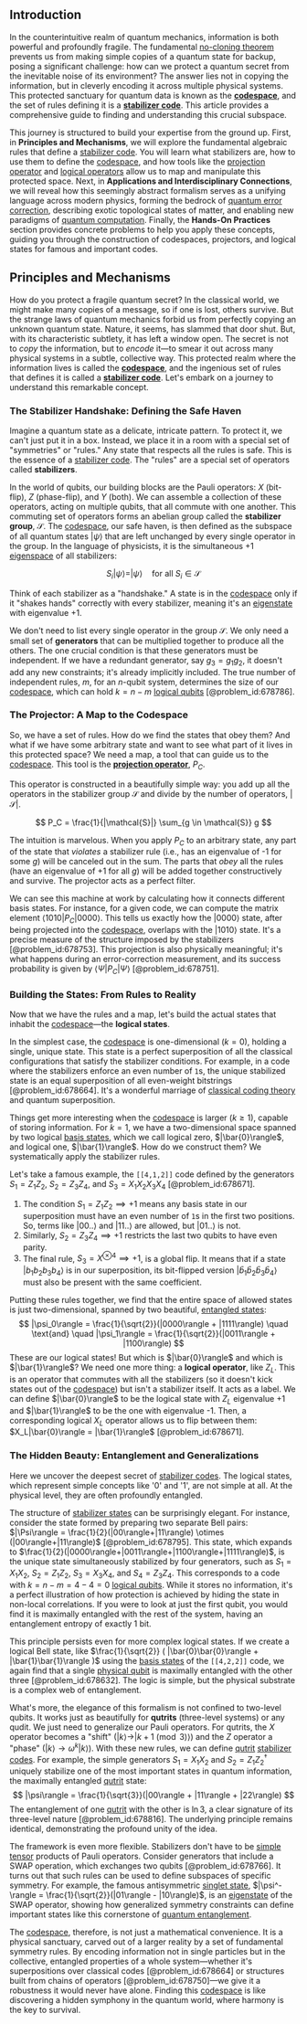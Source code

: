 ## Introduction
In the counterintuitive realm of quantum mechanics, information is both powerful and profoundly fragile. The fundamental [no-cloning theorem](@article_id:145706) prevents us from making simple copies of a quantum state for backup, posing a significant challenge: how can we protect a quantum secret from the inevitable noise of its environment? The answer lies not in copying the information, but in cleverly encoding it across multiple physical systems. This protected sanctuary for quantum data is known as the **[codespace](@article_id:181779)**, and the set of rules defining it is a **[stabilizer code](@article_id:182636)**. This article provides a comprehensive guide to finding and understanding this crucial subspace.

This journey is structured to build your expertise from the ground up. First, in **Principles and Mechanisms**, we will explore the fundamental algebraic rules that define a [stabilizer code](@article_id:182636). You will learn what stabilizers are, how to use them to define the [codespace](@article_id:181779), and how tools like the [projection operator](@article_id:142681) and [logical operators](@article_id:142011) allow us to map and manipulate this protected space. Next, in **Applications and Interdisciplinary Connections**, we will reveal how this seemingly abstract formalism serves as a unifying language across modern physics, forming the bedrock of [quantum error correction](@article_id:139102), describing exotic topological states of matter, and enabling new paradigms of [quantum computation](@article_id:142218). Finally, the **Hands-On Practices** section provides concrete problems to help you apply these concepts, guiding you through the construction of codespaces, projectors, and logical states for famous and important codes.

## Principles and Mechanisms

How do you protect a fragile quantum secret? In the classical world, we might make many copies of a message, so if one is lost, others survive. But the strange laws of quantum mechanics forbid us from perfectly copying an unknown quantum state. Nature, it seems, has slammed that door shut. But, with its characteristic subtlety, it has left a window open. The secret is not to *copy* the information, but to *encode* it—to smear it out across many physical systems in a subtle, collective way. This protected realm where the information lives is called the **[codespace](@article_id:181779)**, and the ingenious set of rules that defines it is called a **[stabilizer code](@article_id:182636)**. Let's embark on a journey to understand this remarkable concept.

### The Stabilizer Handshake: Defining the Safe Haven

Imagine a quantum state as a delicate, intricate pattern. To protect it, we can't just put it in a box. Instead, we place it in a room with a special set of "symmetries" or "rules." Any state that respects all the rules is safe. This is the essence of a [stabilizer code](@article_id:182636). The "rules" are a special set of operators called **stabilizers**.

In the world of qubits, our building blocks are the Pauli operators: $X$ (bit-flip), $Z$ (phase-flip), and $Y$ (both). We can assemble a collection of these operators, acting on multiple qubits, that all commute with one another. This commuting set of operators forms an abelian group called the **stabilizer group**, $\mathcal{S}$. The [codespace](@article_id:181779), our safe haven, is then defined as the subspace of all quantum states $|\psi\rangle$ that are left unchanged by every single operator in the group. In the language of physicists, it is the simultaneous +1 [eigenspace](@article_id:150096) of all stabilizers:

$$
S_i |\psi\rangle = |\psi\rangle \quad \text{for all } S_i \in \mathcal{S}
$$

Think of each stabilizer as a "handshake." A state is in the [codespace](@article_id:181779) only if it "shakes hands" correctly with every stabilizer, meaning it's an [eigenstate](@article_id:201515) with eigenvalue +1.

We don't need to list every single operator in the group $\mathcal{S}$. We only need a small set of **generators** that can be multiplied together to produce all the others. The one crucial condition is that these generators must be independent. If we have a redundant generator, say $g_3 = g_1 g_2$, it doesn't add any new constraints; it's already implicitly included. The true number of independent rules, $m$, for an $n$-qubit system, determines the size of our [codespace](@article_id:181779), which can hold $k=n-m$ [logical qubits](@article_id:142168) [@problem_id:678786].

### The Projector: A Map to the Codespace

So, we have a set of rules. How do we find the states that obey them? And what if we have some arbitrary state and want to see what part of it lives in this protected space? We need a map, a tool that can guide us to the [codespace](@article_id:181779). This tool is the **[projection operator](@article_id:142681)**, $P_C$.

This operator is constructed in a beautifully simple way: you add up all the operators in the stabilizer group $\mathcal{S}$ and divide by the number of operators, $|\mathcal{S}|$.

$$
P_C = \frac{1}{|\mathcal{S}|} \sum_{g \in \mathcal{S}} g
$$

The intuition is marvelous. When you apply $P_C$ to an arbitrary state, any part of the state that *violates* a stabilizer rule (i.e., has an eigenvalue of -1 for some $g$) will be canceled out in the sum. The parts that *obey* all the rules (have an eigenvalue of +1 for all $g$) will be added together constructively and survive. The projector acts as a perfect filter.

We can see this machine at work by calculating how it connects different basis states. For instance, for a given code, we can compute the matrix element $\langle 1010 | P_C | 0000 \rangle$. This tells us exactly how the $|0000\rangle$ state, after being projected into the [codespace](@article_id:181779), overlaps with the $|1010\rangle$ state. It's a precise measure of the structure imposed by the stabilizers [@problem_id:678753]. This projection is also physically meaningful; it's what happens during an error-correction measurement, and its success probability is given by $\langle\Psi|P_C|\Psi\rangle$ [@problem_id:678751].

### Building the States: From Rules to Reality

Now that we have the rules and a map, let's build the actual states that inhabit the [codespace](@article_id:181779)—the **logical states**.

In the simplest case, the [codespace](@article_id:181779) is one-dimensional ($k=0$), holding a single, unique state. This state is a perfect superposition of all the classical configurations that satisfy the stabilizer conditions. For example, in a code where the stabilizers enforce an even number of `1`s, the unique stabilized state is an equal superposition of all even-weight bitstrings [@problem_id:678664]. It's a wonderful marriage of [classical coding theory](@article_id:138981) and quantum superposition.

Things get more interesting when the [codespace](@article_id:181779) is larger ($k \ge 1$), capable of storing information. For $k=1$, we have a two-dimensional space spanned by two logical [basis states](@article_id:151969), which we call logical zero, $|\bar{0}\rangle$, and logical one, $|\bar{1}\rangle$. How do we construct them? We systematically apply the stabilizer rules.

Let's take a famous example, the `[[4,1,2]]` code defined by the generators $S_1 = Z_1Z_2$, $S_2 = Z_3Z_4$, and $S_3 = X_1X_2X_3X_4$ [@problem_id:678671].
1.  The condition $S_1=Z_1Z_2 \implies +1$ means any basis state in our superposition must have an even number of `1`s in the first two positions. So, terms like $|00..\rangle$ and $|11..\rangle$ are allowed, but $|01..\rangle$ is not.
2.  Similarly, $S_2=Z_3Z_4 \implies +1$ restricts the last two qubits to have even parity.
3.  The final rule, $S_3=X^{\otimes 4} \implies +1$, is a global flip. It means that if a state $|b_1b_2b_3b_4\rangle$ is in our superposition, its bit-flipped version $|\bar{b}_1\bar{b}_2\bar{b}_3\bar{b}_4\rangle$ must also be present with the same coefficient.

Putting these rules together, we find that the entire space of allowed states is just two-dimensional, spanned by two beautiful, [entangled states](@article_id:151816):
$$
|\psi_0\rangle = \frac{1}{\sqrt{2}}(|0000\rangle + |1111\rangle) \quad \text{and} \quad |\psi_1\rangle = \frac{1}{\sqrt{2}}(|0011\rangle + |1100\rangle)
$$
These are our logical states! But which is $|\bar{0}\rangle$ and which is $|\bar{1}\rangle$? We need one more thing: a **logical operator**, like $Z_L$. This is an operator that commutes with all the stabilizers (so it doesn't kick states out of the [codespace](@article_id:181779)) but isn't a stabilizer itself. It acts as a label. We can define $|\bar{0}\rangle$ to be the logical state with $Z_L$ eigenvalue +1 and $|\bar{1}\rangle$ to be the one with eigenvalue -1. Then, a corresponding logical $X_L$ operator allows us to flip between them: $X_L|\bar{0}\rangle = |\bar{1}\rangle$ [@problem_id:678671].

### The Hidden Beauty: Entanglement and Generalizations

Here we uncover the deepest secret of [stabilizer codes](@article_id:142656). The logical states, which represent simple concepts like '0' and '1', are not simple at all. At the physical level, they are often profoundly entangled.

The structure of [stabilizer states](@article_id:141146) can be surprisingly elegant. For instance, consider the state formed by preparing two separate Bell pairs: $|\Psi\rangle = \frac{1}{2}(|00\rangle+|11\rangle) \otimes (|00\rangle+|11\rangle)$ [@problem_id:678795]. This state, which expands to $\frac{1}{2}(|0000\rangle+|0011\rangle+|1100\rangle+|1111\rangle)$, is the unique state simultaneously stabilized by four generators, such as $S_1 = X_1X_2$, $S_2 = Z_1Z_2$, $S_3 = X_3X_4$, and $S_4 = Z_3Z_4$. This corresponds to a code with $k=n-m = 4-4=0$ [logical qubits](@article_id:142168). While it stores no information, it's a perfect illustration of how protection is achieved by hiding the state in non-local correlations. If you were to look at just the first qubit, you would find it is maximally entangled with the rest of the system, having an entanglement entropy of exactly 1 bit.

This principle persists even for more complex logical states. If we create a logical Bell state, like $\frac{1}{\sqrt{2}} ( |\bar{0}\bar{0}\rangle + |\bar{1}\bar{1}\rangle )$ using the [basis states](@article_id:151969) of the `[[4,2,2]]` code, we again find that a single [physical qubit](@article_id:137076) is maximally entangled with the other three [@problem_id:678632]. The logic is simple, but the physical substrate is a complex web of entanglement.

What's more, the elegance of this formalism is not confined to two-level qubits. It works just as beautifully for **qutrits** (three-level systems) or any qudit. We just need to generalize our Pauli operators. For qutrits, the $X$ operator becomes a "shift" ($|k\rangle \to |k+1 \pmod 3\rangle$) and the $Z$ operator a "phase" ($|k\rangle \to \omega^k |k\rangle$). With these new rules, we can define [qutrit](@article_id:145763) [stabilizer codes](@article_id:142656). For example, the simple generators $S_1 = X_1 X_2$ and $S_2 = Z_1 Z_2^{\dagger}$ uniquely stabilize one of the most important states in quantum information, the maximally entangled [qutrit](@article_id:145763) state:
$$
|\psi\rangle = \frac{1}{\sqrt{3}}(|00\rangle + |11\rangle + |22\rangle)
$$
The entanglement of one [qutrit](@article_id:145763) with the other is $\ln 3$, a clear signature of its three-level nature [@problem_id:678816]. The underlying principle remains identical, demonstrating the profound unity of the idea.

The framework is even more flexible. Stabilizers don't have to be [simple tensor](@article_id:201130) products of Pauli operators. Consider generators that include a SWAP operation, which exchanges two qubits [@problem_id:678766]. It turns out that such rules can be used to define subspaces of specific symmetry. For example, the famous antisymmetric [singlet state](@article_id:154234), $|\psi^-\rangle = \frac{1}{\sqrt{2}}(|01\rangle - |10\rangle)$, is an [eigenstate](@article_id:201515) of the SWAP operator, showing how generalized symmetry constraints can define important states like this cornerstone of [quantum entanglement](@article_id:136082).

The [codespace](@article_id:181779), therefore, is not just a mathematical convenience. It is a physical sanctuary, carved out of a larger reality by a set of fundamental symmetry rules. By encoding information not in single particles but in the collective, entangled properties of a whole system—whether it's superpositions over classical codes [@problem_id:678664] or structures built from chains of operators [@problem_id:678750]—we give it a robustness it would never have alone. Finding this [codespace](@article_id:181779) is like discovering a hidden symphony in the quantum world, where harmony is the key to survival.
